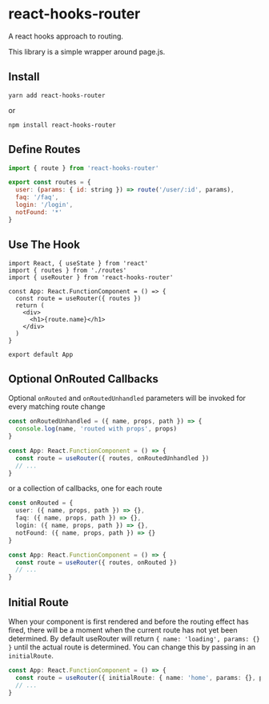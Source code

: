 # react-hooks-router

A react hooks approach to routing.

This library is a simple wrapper around page.js.

## Install

```
yarn add react-hooks-router
```

or

```
npm install react-hooks-router
```

## Define Routes

```js
import { route } from 'react-hooks-router'

export const routes = {
  user: (params: { id: string }) => route('/user/:id', params),
  faq: '/faq',
  login: '/login',
  notFound: '*'
}
```

## Use The Hook

```tsx
import React, { useState } from 'react'
import { routes } from './routes'
import { useRouter } from 'react-hooks-router'

const App: React.FunctionComponent = () => {
  const route = useRouter({ routes })
  return (
    <div>
      <h1>{route.name}</h1>
    </div>
  )
}

export default App
```

## Optional OnRouted Callbacks

Optional `onRouted` and `onRoutedUnhandled` parameters will be invoked for every matching route change

```ts
const onRoutedUnhandled = ({ name, props, path }) => {
  console.log(name, 'routed with props', props)
}

const App: React.FunctionComponent = () => {
  const route = useRouter({ routes, onRoutedUnhandled })
  // ...
}
```

or a collection of callbacks, one for each route

```ts
const onRouted = {
  user: ({ name, props, path }) => {},
  faq: ({ name, props, path }) => {},
  login: ({ name, props, path }) => {},
  notFound: ({ name, props, path }) => {}
}

const App: React.FunctionComponent = () => {
  const route = useRouter({ routes, onRouted })
  // ...
}
```

## Initial Route

When your component is first rendered and before the routing effect has fired, there will be a moment when the current route has not yet been determined. By default useRouter will return `{ name: 'loading', params: {} }` until the actual route is determined. You can change this by passing in an `initialRoute`.

```ts
const App: React.FunctionComponent = () => {
  const route = useRouter({ initialRoute: { name: 'home', params: {}, path: '' }, routes })
  // ...
}
```
